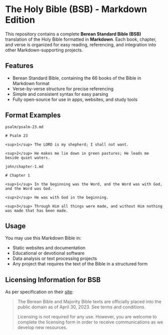 # The Holy Bible (BSB) - Markdown Edition

This repository contains a complete **Berean Standard Bible (BSB)** translation of the Holy Bible formatted in **Markdown**. Each book, chapter, and verse is organized for easy reading, referencing, and integration into other Markdown-supporting projects.

## Features

- Berean Standard Bible, containing the 66 books of the Bible in Markdown format  
- Verse-by-verse structure for precise referencing  
- Simple and consistent syntax for easy parsing  
- Fully open-source for use in apps, websites, and study tools  

## Format Examples

`psalm/psalm-23.md`
```
# Psalm 23

<sup>1</sup> The LORD is my shepherd; I shall not want.

<sup>2</sup> He makes me lie down in green pastures; He leads me beside quiet waters.
```

`john/chapter-1.md`
```
# Chapter 1

<sup>1</sup> In the beginning was the Word, and the Word was with God, and the Word was God.

<sup>2</sup> He was with God in the beginning.

<sup>3</sup> Through Him all things were made, and without Him nothing was made that has been made.
```

## Usage

You may use this Markdown Bible in:

- Static websites and documentation  
- Educational or devotional software  
- Data analysis or text processing projects  
- Any project that requires the text of the Bible in a structured form

## Licensing Information for BSB

As per specification on their [site](https://berean.bible/licensing.htm):

> The Berean Bible and Majority Bible texts are officially placed into the public domain as of April 30, 2023. See terms and conditions.
>   
> Licensing is not required for any use. However, you are welcome to complete the licensing form in order to receive communications as we develop new resources.

